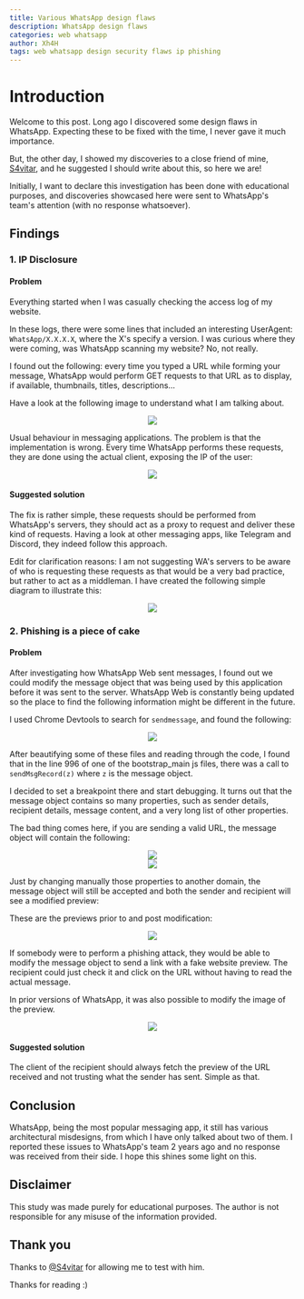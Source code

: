 ```yaml
---
title: Various WhatsApp design flaws
description: WhatsApp design flaws
categories: web whatsapp
author: Xh4H
tags: web whatsapp design security flaws ip phishing
---
```


# Introduction
Welcome to this post. Long ago I discovered some design flaws in WhatsApp. Expecting these to be fixed with the time, I never gave it much importance.

But, the other day, I showed my discoveries to a close friend of mine, [S4vitar](https://twitter.com/s4vitar), and he suggested I should write about this, so here we are!

Initially, I want to declare this investigation has been done with educational purposes, and discoveries showcased here were sent to WhatsApp's team's attention (with no response whatsoever).

## Findings
### 1. IP Disclosure
#### Problem
Everything started when I was casually checking the access log of my website.

In these logs, there were some lines that included an interesting UserAgent: `WhatsApp/X.X.X.X`, where the X's specify a version. I was curious where they were coming, was WhatsApp scanning my website? No, not really.

I found out the following: every time you typed a URL while forming your message, WhatsApp would perform GET requests to that URL as to display, if available, thumbnails, titles, descriptions...

Have a look at the following image to understand what I am talking about.

<div style="text-align:center"><img src="/assets/images/whatsapp1.png"/></div>

Usual behaviour in messaging applications. The problem is that the implementation is wrong. Every time WhatsApp performs these requests, they are done using the actual client, exposing the IP of the user:

<div style="text-align:center"><img src="/assets/images/whatsapp2.png"/></div>

#### Suggested solution
The fix is rather simple, these requests should be performed from WhatsApp's servers, they should act as a proxy to request and deliver these kind of requests. Having a look at other messaging apps, like Telegram and Discord, they indeed follow this approach.

Edit for clarification reasons: I am not suggesting WA's servers to be aware of who is requesting these requests as that would be a very bad practice, but rather to act as a middleman. I have created the following simple diagram to illustrate this:

<div style="text-align:center"><img src="/assets/images/whatsapp8.png"/></div>

### 2. Phishing is a piece of cake
#### Problem
After investigating how WhatsApp Web sent messages, I found out we could modify the message object that was being used by this application before it was sent to the server.
WhatsApp Web is constantly being updated so the place to find the following information might be different in the future.

I used Chrome Devtools to search for `sendmessage`, and found the following:

<div style="text-align:center"><img src="/assets/images/whatsapp3.png"/></div>

After beautifying some of these files and reading through the code, I found that in the line 996 of one of the bootstrap_main js files, there was a call to `sendMsgRecord(z)` where `z` is the message object.

I decided to set a breakpoint there and start debugging. It turns out that the message object contains so many properties, such as sender details, recipient details, message content, and a very long list of other properties.

The bad thing comes here, if you are sending a valid URL, the message object will contain the following:

<div style="text-align:center"><img src="/assets/images/whatsapp4.png"/></div>
<div style="text-align:center"><img src="/assets/images/whatsapp5.png"/></div>

Just by changing manually those properties to another domain, the message object will still be accepted and both the sender and recipient will see a modified preview:

These are the previews prior to and post modification:
<div style="text-align:center"><img src="/assets/images/whatsapp6.png"/></div>

If somebody were to perform a phishing attack, they would be able to modify the message object to send a link with a fake website preview. The recipient could just check it and click on the URL without having to read the actual message.

In prior versions of WhatsApp, it was also possible to modify the image of the preview.
<div style="text-align:center"><img src="/assets/images/whatsapp7.png"/></div>

#### Suggested solution
The client of the recipient should always fetch the preview of the URL received and not trusting what the sender has sent. Simple as that.

## Conclusion
WhatsApp, being the most popular messaging app, it still has various architectural misdesigns, from which I have only talked about two of them. I reported these issues to WhatsApp's team 2 years ago and no response was received from their side. I hope this shines some light on this.

## Disclaimer
This study was made purely for educational purposes. The author is not responsible for any misuse of the information provided.

## Thank you
Thanks to [@S4vitar](https://twitter.com/S4vitar) for allowing me to test with him.


Thanks for reading :)

<script src="https://www.hackthebox.eu/badge/21439"></script>
